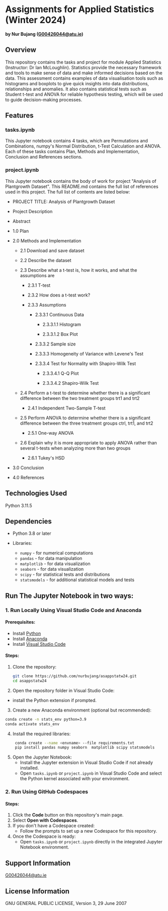 # Assignments for Applied Statistics (Winter 2024)
**by Nur Bujang (G00426044@atu.ie)**

## Overview
This repository contains the tasks and project for module Applied Statistics (Instructor: Dr Ian McLoughlin). Statistics provide the necessary framework and tools to make sense of data and make informed decisions based on the data. This assessment contains examples of data visualisation tools such as histograms and boxplots to give quick insights into data distributions, relationships and anomalies. It also contains statistical tests such as Student t-test and ANOVA for reliable hypothesis testing, which will be used to guide decision-making processes.

## Features
### tasks.ipynb
This Jupyter notebook contains 4 tasks, which are Permutations and Combinations, numpy's Normal Distribution, t-Test Calculation and ANOVA. Each of these tasks contains Plan, Methods and Implementation, Conclusion and References sections.

### project.ipynb
This Jupyter notebook contains the body of work for project "Analysis of Plantgrowth Dataset". This README.md contains the full list of references used in this project. The full list of contents are listed below: 

* PROJECT TITLE: Analysis of Plantgrowth Dataset

* Project Description

* Abstract

* 1.0 Plan

* 2.0 Methods and Implementation

    * 2.1 Download and save dataset

    * 2.2 Describe the dataset

    * 2.3 Describe what a t-test is, how it works, and what the assumptions are

        * 2.3.1 T-test

        * 2.3.2 How does a t-test work?

        * 2.3.3 Assumptions

            * 2.3.3.1 Continuous Data

                * 2.3.3.1.1 Histogram

                * 2.3.3.1.2 Box Plot

            * 2.3.3.2 Sample size

            * 2.3.3.3 Homogeneity of Variance with Levene's Test

            * 2.3.3.4 Test for Normality with Shapiro-Wilk Test

                * 2.3.3.4.1 Q-Q Plot

                * 2.3.3.4.2 Shapiro-Wilk Test

    * 2.4 Perform a t-test to determine whether there is a significant difference between the two treatment groups trt1 and trt2

        * 2.4.1 Independent Two-Sample T-test

    * 2.5 Perform ANOVA to determine whether there is a significant difference between the three treatment groups ctrl, trt1, and trt2

        * 2.5.1 One-way ANOVA

    * 2.6 Explain why it is more appropriate to apply ANOVA rather than several t-tests when analyzing more than two groups

        * 2.6.1 Tukey's HSD

* 3.0 Conclusion

* 4.0 References



## Technologies Used

Python 3.11.5

## Dependencies

* Python 3.8 or later

* Libraries:

    * `numpy` - for numerical computations
    * `pandas` - for data manipulation
    * `matplotlib` - for data visualization
    * `seaborn` - for data visualization
    * `scipy` - for statistical tests and distributions
    * `statsmodels` - for additional statistical models and tests

## Run The Jupyter Notebook in two ways:

### 1. Run Locally Using Visual Studio Code and Anaconda

#### Prerequisites:
- Install [Python](https://www.python.org/)
- Install [Anaconda](https://www.anaconda.com/products/distribution)
- Install [Visual Studio Code](https://code.visualstudio.com/)

#### Steps:
1. Clone the repository:
   ```bash
   git clone https://github.com/nurbujang/asappstatw24.git
   cd asappstatw24
   ```
2. Open the repository folder in Visual Studio Code:
  - install the Python extension if prompted.

  3. Create a new Anaconda environment (optional but recommended):
   ```bash
   conda create -n stats_env python=3.9
   conda activate stats_env
   ```
4. Install the required libraries:
   ```bash
    conda create --name <envname> --file requirements.txt
    pip install pandas numpy seaborn  matplotlib scipy statsmodels
   ```
5. Open the Jupyter Notebook:
   - Install the Jupyter extension in Visual Studio Code if not already installed.
   - Open `tasks.ipynb` or `project.ipynb` in Visual Studio Code and select the Python kernel associated with your environment.

### 2. Run Using GitHub Codespaces

#### Steps:
1. Click the **Code** button on this repository's main page.
2. Select **Open with Codespaces**.
3. If you don't have a Codespace created:
   - Follow the prompts to set up a new Codespace for this repository.
4. Once the Codespace is ready:
   - Open `tasks.ipynb` or `project.ipynb` directly in the integrated Jupyter Notebook environment.

## Support Information

G00426044@atu.ie

## License Information

GNU GENERAL PUBLIC LICENSE, Version 3, 29 June 2007